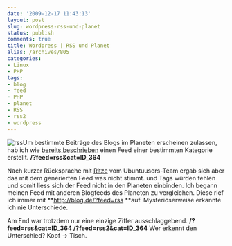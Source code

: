 ```yaml
---
date: '2009-12-17 11:43:13'
layout: post
slug: wordpress-rss-und-planet
status: publish
comments: true
title: Wordpress | RSS und Planet
alias: /archives/805
categories:
- Linux
- PHP
tags:
- blog
- feed
- PHP
- planet
- RSS
- rss2
- wordpress
---
```


![rss](/uploads/2009/12/rss.gif)Um bestimmte Beiträge des Blogs im Planeten erscheinen zulassen, hab ich wie [bereits beschrieben](/?p=752) einen Feed einer bestimmten Kategorie erstellt.
**/?feed=rss&cat=ID_364**

Nach kurzer Rücksprache mit [Ritze](http://ubuntuusers.de/user/Ritze/) vom Ubuntuusers-Team ergab sich aber das mit dem generierten Feed was nicht stimmt. **<published>** und **<updated>** Tags würden fehlen und somit liess sich der Feed nicht in den Planeten einbinden. Ich begann meinen Feed mit anderen Blogfeeds des Planeten zu vergleichen. Diese rief ich immer mit **http://blog.de/?feed=rss **auf. Mysteriöserweise erkannte ich nie Unterschiede.

Am End war trotzdem nur eine einzige Ziffer ausschlaggebend.
**/?feed=rss&cat=ID_364
/?feed=rss2&cat=ID_364**
Wer erkennt den Unterschied?
Kopf -> Tisch.
